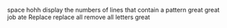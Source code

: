 space
hohh
 display the numbers of lines that contain a pattern
great
great job
ate
Replace
replace all
remove all letters
great
